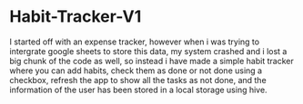 # Habit-Tracker-V1

I started off with an expense tracker, however when i was trying to intergrate google sheets to store this data, my system crashed and i lost a big chunk of the code as well, so instead i have made a simple habit tracker where you can add habits, check them as done or not done using a checkbox, refresh the app to show all the tasks as not done, and the information of the user has been stored in a local storage using hive.
